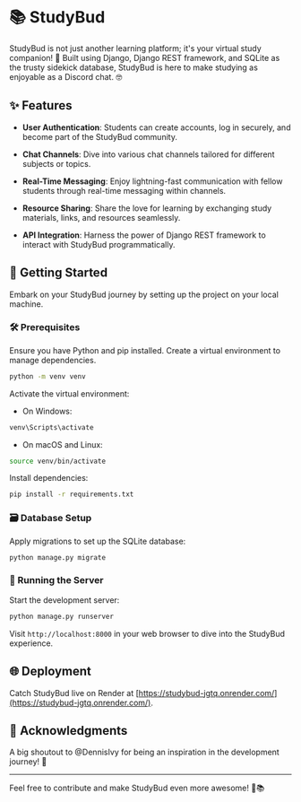 # 📚 StudyBud

StudyBud is not just another learning platform; it's your virtual study companion! 🚀 Built using Django, Django REST framework, and SQLite as the trusty sidekick database, StudyBud is here to make studying as enjoyable as a Discord chat. 🤓

## ✨ Features

- **User Authentication**: Students can create accounts, log in securely, and become part of the StudyBud community.

- **Chat Channels**: Dive into various chat channels tailored for different subjects or topics.

- **Real-Time Messaging**: Enjoy lightning-fast communication with fellow students through real-time messaging within channels.

- **Resource Sharing**: Share the love for learning by exchanging study materials, links, and resources seamlessly.

- **API Integration**: Harness the power of Django REST framework to interact with StudyBud programmatically.

## 🚀 Getting Started

Embark on your StudyBud journey by setting up the project on your local machine.

### 🛠️ Prerequisites

Ensure you have Python and pip installed. Create a virtual environment to manage dependencies.

```bash
python -m venv venv
```

Activate the virtual environment:

- On Windows:

```bash
venv\Scripts\activate
```

- On macOS and Linux:

```bash
source venv/bin/activate
```

Install dependencies:

```bash
pip install -r requirements.txt
```

### 🗃️ Database Setup

Apply migrations to set up the SQLite database:

```bash
python manage.py migrate
```

### 🚀 Running the Server

Start the development server:

```bash
python manage.py runserver
```

Visit `http://localhost:8000` in your web browser to dive into the StudyBud experience.

## 🌐 Deployment

Catch StudyBud live on Render at [https://studybud-jgtq.onrender.com/](https://studybud-jgtq.onrender.com/).

## 🙌 Acknowledgments

A big shoutout to @DennisIvy for being an inspiration in the development journey! 🌟

---

Feel free to contribute and make StudyBud even more awesome! 🚀📚
